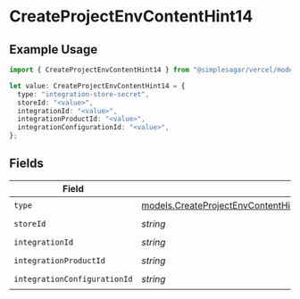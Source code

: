 # CreateProjectEnvContentHint14

## Example Usage

```typescript
import { CreateProjectEnvContentHint14 } from "@simplesagar/vercel/models/createprojectenvop.js";

let value: CreateProjectEnvContentHint14 = {
  type: "integration-store-secret",
  storeId: "<value>",
  integrationId: "<value>",
  integrationProductId: "<value>",
  integrationConfigurationId: "<value>",
};
```

## Fields

| Field                                                                                                                                                                                          | Type                                                                                                                                                                                           | Required                                                                                                                                                                                       | Description                                                                                                                                                                                    |
| ---------------------------------------------------------------------------------------------------------------------------------------------------------------------------------------------- | ---------------------------------------------------------------------------------------------------------------------------------------------------------------------------------------------- | ---------------------------------------------------------------------------------------------------------------------------------------------------------------------------------------------- | ---------------------------------------------------------------------------------------------------------------------------------------------------------------------------------------------- |
| `type`                                                                                                                                                                                         | [models.CreateProjectEnvContentHintEnvsResponse201ApplicationJSONResponseBodyCreated114Type](../models/createprojectenvcontenthintenvsresponse201applicationjsonresponsebodycreated114type.md) | :heavy_check_mark:                                                                                                                                                                             | N/A                                                                                                                                                                                            |
| `storeId`                                                                                                                                                                                      | *string*                                                                                                                                                                                       | :heavy_check_mark:                                                                                                                                                                             | N/A                                                                                                                                                                                            |
| `integrationId`                                                                                                                                                                                | *string*                                                                                                                                                                                       | :heavy_check_mark:                                                                                                                                                                             | N/A                                                                                                                                                                                            |
| `integrationProductId`                                                                                                                                                                         | *string*                                                                                                                                                                                       | :heavy_check_mark:                                                                                                                                                                             | N/A                                                                                                                                                                                            |
| `integrationConfigurationId`                                                                                                                                                                   | *string*                                                                                                                                                                                       | :heavy_check_mark:                                                                                                                                                                             | N/A                                                                                                                                                                                            |